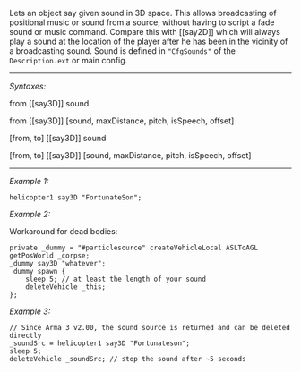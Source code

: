 Lets an object say given sound in 3D space.
This allows broadcasting of positional music or sound from a source, without having to script a fade sound or music command.
Compare this with [[say2D]] which will always play a sound at the location of the player after he has been in the vicinity of a broadcasting sound.
Sound is defined in `"CfgSounds"` of the `Description.ext` or main config.


---
*Syntaxes:*

from [[say3D]] sound

from [[say3D]] [sound, maxDistance, pitch, isSpeech, offset]

[from, to] [[say3D]] sound

[from, to] [[say3D]] [sound, maxDistance, pitch, isSpeech, offset]

---
*Example 1:*

```sqf
helicopter1 say3D "FortunateSon";
```

*Example 2:*

Workaround for dead bodies:

```sqf
private _dummy = "#particlesource" createVehicleLocal ASLToAGL getPosWorld _corpse;
_dummy say3D "whatever";
_dummy spawn {
	sleep 5; // at least the length of your sound
	deleteVehicle _this;
};
```

*Example 3:*

```sqf
// Since Arma 3 v2.00, the sound source is returned and can be deleted directly
_soundSrc = helicopter1 say3D "Fortunateson";
sleep 5;
deleteVehicle _soundSrc; // stop the sound after ~5 seconds
```